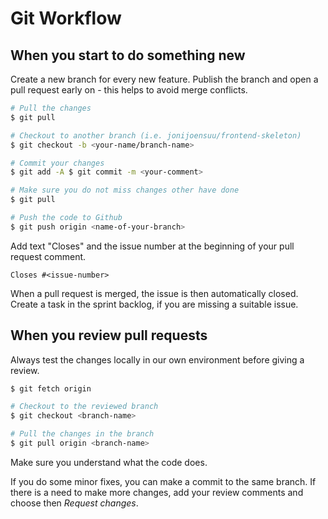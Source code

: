 # Git Workflow

## When you start to do something new

Create a new branch for every new feature. Publish the branch and open a pull request early on - this helps to avoid merge conflicts.

```bash
# Pull the changes
$ git pull 

# Checkout to another branch (i.e. jonijoensuu/frontend-skeleton)
$ git checkout -b <your-name/branch-name>

# Commit your changes
$ git add -A $ git commit -m <your-comment>

# Make sure you do not miss changes other have done
$ git pull

# Push the code to Github
$ git push origin <name-of-your-branch>
```

Add text "Closes" and the issue number at the beginning of your pull request comment. 

`Closes #<issue-number>`

When a pull request is merged, the issue is then automatically closed. Create a task in the sprint backlog, if you are missing a suitable issue.

## When you review pull requests

Always test the changes locally in our own environment before giving a review. 
```bash
$ git fetch origin

# Checkout to the reviewed branch
$ git checkout <branch-name>

# Pull the changes in the branch
$ git pull origin <branch-name>
```

Make sure you understand what the code does. 

If you do some minor fixes, you can make a commit to the same branch. If there is a need to make more changes, add your review comments and choose then *Request changes*.




